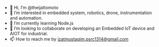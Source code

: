 - 👋 Hi, I’m @theijattomoto
- 👀 I’m interested in embedded system, robotics, drone, instrumentation and automation. 
- 🌱 I’m currently learning Node.js
- 💞️ I’m looking to collaborate on developing an Embedded IoT device and AIOT for industrial.
- 📫 How to reach me by izatmustaqim.psrc1314@gmail.com

<!---
theijattomoto/theijattomoto is a ✨ special ✨ repository because its `README.md` (this file) appears on your GitHub profile.
You can click the Preview link to take a look at your changes.
--->
